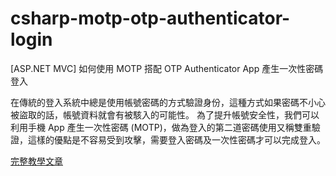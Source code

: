# csharp-motp-otp-authenticator-login
[ASP.NET MVC] 如何使用 MOTP 搭配 OTP Authenticator App 產生一次性密碼登入

在傳統的登入系統中總是使用帳號密碼的方式驗證身份，這種方式如果密碼不小心被盜取的話，帳號資料就會有被駭入的可能性。
為了提升帳號安全性，我們可以利用手機 App 產生一次性密碼 (MOTP)，做為登入的第二道密碼使用又稱雙重驗證，這樣的優點是不容易受到攻擊，需要登入密碼及一次性密碼才可以完成登入。

[完整教學文章](https://blog.hungwin.com.tw/csharp-motp-otp-authenticator-login/)

